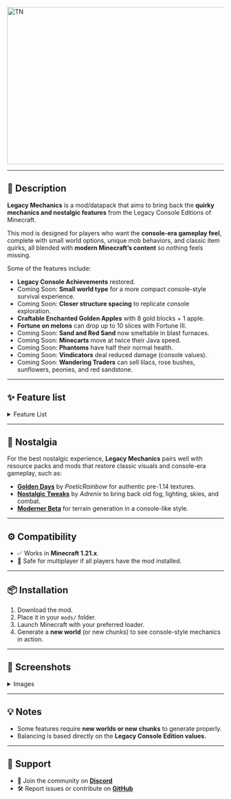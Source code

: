 <img width="1539" height="365" alt="TN" src="https://github.com/user-attachments/assets/3a5e5527-333a-47e2-9443-8f038c11eb65" />


---

## 📖 Description

**Legacy Mechanics** is a mod/datapack that aims to bring back the **quirky mechanics and nostalgic features** from the Legacy Console Editions of Minecraft.

This mod is designed for players who want the **console-era gameplay feel**, complete with small world options, unique mob behaviors, and classic item quirks, all blended with **modern Minecraft’s content** so nothing feels missing.

Some of the features include:

* **Legacy Console Achievements** restored.
* Coming Soon: **Small world type** for a more compact console-style survival experience.
* Coming Soon: **Closer structure spacing** to replicate console exploration.
* **Craftable Enchanted Golden Apples** with 8 gold blocks + 1 apple.
* **Fortune on melons** can drop up to 10 slices with Fortune III.
* Coming Soon: **Sand and Red Sand** now smeltable in blast furnaces.
* Coming Soon: **Minecarts** move at twice their Java speed.
* Coming Soon: **Phantoms** have half their normal health.
* Coming Soon: **Vindicators** deal reduced damage (console values).
* Coming Soon: **Wandering Traders** can sell lilacs, rose bushes, sunflowers, peonies, and red sandstone.

---

## ✨ Feature list

<details>  
<summary>Feature List</summary>  

## Key:

✅ - Implemented

⚠️ - Not Fully Implemented

☑️ - Planned

❌ - Not Implemented

| **Feature**                                         | Implemented | Planned |
| --------------------------------------------------- | ----------- | ------- |
| Console-style Achievements                          | ⚠️           | ☑️      |
| Legacy Console small world type                     | ❌           | ☑️      |
| Closer structure generation                         | ❌           | ☑️      |
| Dead bushes drop 1 stick                            | ✅           | ☑️      |
| Enchanted Golden Apple crafting recipe              | ✅           | ☑️      |
| Jack-O-Lantern & Jungle Tree Sapling names restored | ❌           | ☑️      |
| Fortune melons (up to 10 slices)                    | ✅           | ☑️      |
| Sand/Red Sand blast furnace smelting                | ❌           | ☑️      |
| Short Grass → Tall Grass                            | ❌           | ☑️      |
| Tall Grass → Double Tall Grass                      | ❌           | ☑️      |
| Minecarts move 2× faster                            | ❌           | ☑️      |
| Phantoms have 10 HP                                 | ❌           | ☑️      |
| Vindicators deal reduced damage                     | ❌           | ☑️      |
| Wandering Traders sell flowers & red sandstone      | ❌           | ☑️      |

</details>  

---

## 🌌 Nostalgia

For the best nostalgic experience, **Legacy Mechanics** pairs well with resource packs and mods that restore classic visuals and console-era gameplay, such as:

* [**Golden Days**](https://github.com/PoeticRainbow/golden-days/releases) by *PoeticRainbow* for authentic pre-1.14 textures.
* [**Nostalgic Tweaks**](https://modrinth.com/mod/nostalgic-tweaks) by *Adrenix* to bring back old fog, lighting, skies, and combat.
* [**Moderner Beta**](https://modrinth.com/mod/moderner-beta) for terrain generation in a console-like style.

---

## ⚙️ Compatibility

* ✅ Works in **Minecraft 1.21.x**.
* 🔧 Safe for multiplayer if all players have the mod installed.

---

## 📦 Installation

1. Download the mod.
2. Place it in your `mods/` folder.
3. Launch Minecraft with your preferred loader.
4. Generate a **new world** (or new chunks) to see console-style mechanics in action.

---

## 📸 Screenshots

<details>  
<summary>Images</summary>  

<img width="1920" height="1081" alt="2025-10-07_23 18 00" src="https://github.com/user-attachments/assets/11addb1c-7134-40a4-91f6-996dee5ebf91" />


</details>  

---

## 💡 Notes

* Some features require **new worlds or new chunks** to generate properly.
* Balancing is based directly on the **Legacy Console Edition values.**

---

## 🤝 Support

* 💬 Join the community on [**Discord**](https://discord.com/invite/ByYuaN9Qp6)
* 🛠️ Report issues or contribute on [**GitHub**](https://github.com/Pigzone00/Legacy-Mechanics)
